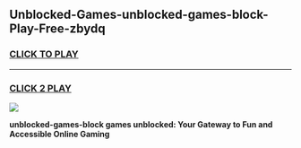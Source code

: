 
## Unblocked-Games-unblocked-games-block-Play-Free-zbydq
<h3>
<a href="https://premium76.site?title=unblocked-games-block&ref=09A">CLICK TO PLAY</a></h3>
<hr>

<h3>
<a href="https://premium76.site?title=unblocked-games-block&ref=09A">CLICK 2 PLAY</a>
  
</h3>

<a href="https://premium76.site?title=unblocked-games-block&ref=09A"><img src="https://clearcache.store/games.png"></a>


**unblocked-games-block games unblocked: Your Gateway to Fun and Accessible Online Gaming**
